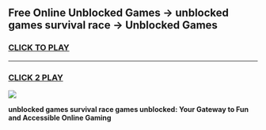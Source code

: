 
## Free Online Unblocked Games → unblocked games survival race → Unblocked Games
<h3>
<a href="https://premium.freeplayer.one?title=unblocked_games_survival_race&ref=21F">CLICK TO PLAY</a></h3>
<hr>

<h3>
<a href="https://premium.freeplayer.one?title=unblocked_games_survival_race&ref=21F">CLICK 2 PLAY</a>
  
</h3>

<a href="https://premium.freeplayer.one?title=unblocked_games_survival_race&ref=21F/"><img src="https://clearcache.store/games.png"></a>


**unblocked games survival race games unblocked: Your Gateway to Fun and Accessible Online Gaming**
